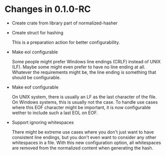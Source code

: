 # Changes in 0.1.0-RC

-   Create crate from library part of normalized-hasher

-   Create struct for hashing

    This is a preparation action for better configurability.

-   Make eol configurable

    Some people might prefer Windows line endings (CRLF) instead of UNIX
    (LF). Maybe some might even prefer to have no line ending at all.
    Whatever the requirements might be, the line ending is something that
    should be configurable.

-   Make eof configurable

    On UNIX system, there is usually an LF as the last character of the
    file. On Windows systems, this is usually not the case. To handle use
    cases where this EOF character might be important, it is now
    configurable wether to include such a last EOL on EOF.

-   Support ignoring whitespaces

    There might be extreme use cases where you don't just want to have
    consistent line endings, but you don't even want to consider any other
    whitespaces in a file. With this new configuration option, all
    whitespaces are removed from the normalized content when generating the
    hash.

